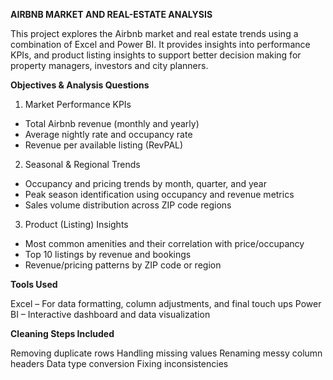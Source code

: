 **AIRBNB MARKET AND REAL-ESTATE ANALYSIS**

This project explores the Airbnb market and real estate trends using a combination of Excel and Power BI. It provides insights into performance KPIs,  and product listing insights to support better decision making for property managers, investors and city planners.

**Objectives & Analysis Questions**
1. Market Performance KPIs
 * Total Airbnb revenue (monthly and yearly)
 * Average nightly rate and occupancy rate
 * Revenue per available listing (RevPAL)

2. Seasonal & Regional Trends
 * Occupancy and pricing trends by month, quarter, and year
 * Peak season identification using occupancy and revenue metrics
 * Sales volume distribution across ZIP code regions

3. Product (Listing) Insights
 * Most common amenities and their correlation with price/occupancy
 * Top 10 listings by revenue and bookings
 * Revenue/pricing patterns by ZIP code or region

**Tools Used**

Excel – For data formatting, column adjustments, and final touch ups
Power BI – Interactive dashboard and data visualization

**Cleaning Steps Included**

Removing duplicate rows
Handling missing values
Renaming messy column headers
Data type conversion
Fixing inconsistencies
